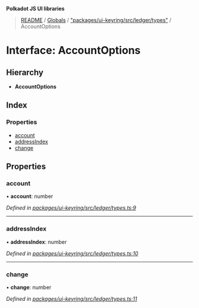 **Polkadot JS UI libraries**

> [README](../README.md) / [Globals](../globals.md) / ["packages/ui-keyring/src/ledger/types"](../modules/_packages_ui_keyring_src_ledger_types_.md) / AccountOptions

# Interface: AccountOptions

## Hierarchy

* **AccountOptions**

## Index

### Properties

* [account](_packages_ui_keyring_src_ledger_types_.accountoptions.md#account)
* [addressIndex](_packages_ui_keyring_src_ledger_types_.accountoptions.md#addressindex)
* [change](_packages_ui_keyring_src_ledger_types_.accountoptions.md#change)

## Properties

### account

•  **account**: number

*Defined in [packages/ui-keyring/src/ledger/types.ts:9](https://github.com/polkadot-js/ui/blob/1833b1a2/packages/ui-keyring/src/ledger/types.ts#L9)*

___

### addressIndex

•  **addressIndex**: number

*Defined in [packages/ui-keyring/src/ledger/types.ts:10](https://github.com/polkadot-js/ui/blob/1833b1a2/packages/ui-keyring/src/ledger/types.ts#L10)*

___

### change

•  **change**: number

*Defined in [packages/ui-keyring/src/ledger/types.ts:11](https://github.com/polkadot-js/ui/blob/1833b1a2/packages/ui-keyring/src/ledger/types.ts#L11)*
